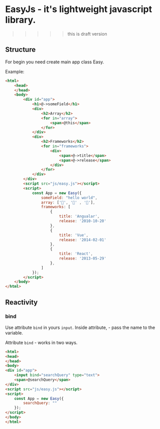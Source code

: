# EasyJs - it's lightweight javascript library.
>>>>>this is draft version
## Structure

For begin you need create main app class Easy.

Example:
```html
<html>
    <head>
    </head>
    <body>
        <div id="app">
            <h1>@->someField</h1>
            <div>
                <h2>Array</h2>
                <for in="array">
                    <span>@this</span>
                </for>
            </div>
            <div>
                <h2>Frameworks</h2>
                <for in="frameworks">
                    <div>
                        <span>@->title</span>
                        <span>@->release</span>
                    </div>
                </for>
            </div>
        </div>
        <script src="js/easy.js"></script>
        <script>
            const App = new Easy({
                someField: "hello world",
                array: ['🍉', '🍋' , '🍎'],
                frameworks: [
                    {
                        title: 'Angualar',
                        release: '2010-10-20'
                    },
                    {
                        title: 'Vue',
                        release: '2014-02-01'
                    },
                    {
                        title: 'React',
                        release: '2013-05-29'
                    },
                ]
            });
        </script>
    </body>
</html>
```

## Reactivity

### bind

Use attribute `bind` in yours `input`. Inside attribute, - pass the name to the variable.

Attribute `bind` - works in two ways.

```html
<html>
<head>
</head>
<body>
<div id="app">
    <input bind="searchQuery" type="text">
    <span>@searchQuery</span>
</div>
<script src="js/easy.js"></script>
<script>
    const App = new Easy({
        searchQuery: ""
    });
</script>
</body>
</html>
```